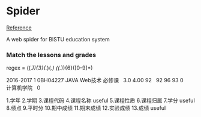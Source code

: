 # Spider

[Reference](http://jameeeees.github.io/posts/2016-09-25-%E4%B8%80%E4%B8%AA%E7%88%AC%E8%BF%9BBISTU%E6%95%99%E5%8A%A1%E7%B3%BB%E7%BB%9F%E7%9A%84%E7%88%AC%E8%99%AB%E7%9A%84%E8%AF%9E%E7%94%9F.html)

A web spider for BISTU education system

### Match the lessons and grades
regex = (<td>(.*)</td>){3}<td>(.*)</td><td>(.*)</td><td>&nbsp;</td>(<td>(.*)</td>){6}<td>([0-9]*)</td>

<td>2016-2017</td>
<td>1</td>
<td>0BH04227</td>
<td>JAVA Web技术</td>
<td>必修课</td>
<td>&nbsp;</td>
<td>3.0</td>
<td>   4.00</td>
<td>92</td>
<td>&nbsp;</td>
<td>92</td>
<td>96</td>
<td>93</td>
<td>0</td>
<td>&nbsp;</td>
<td>&nbsp;</td>
<td>计算机学院</td>
<td>&nbsp;</td>
<td>0</td>
<td></td>

1.学年
2.学期
3.课程代码
4.课程名称 useful
5.课程性质
6.课程归属
7.学分 useful
8.绩点
9.平时分
10.期中成绩
11.期末成绩
12.实验成绩
13.成绩 useful